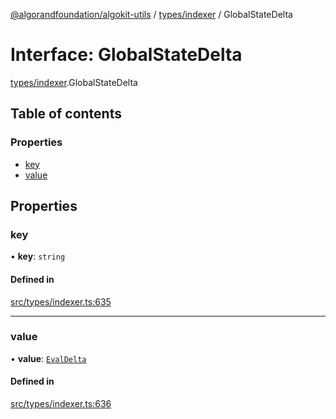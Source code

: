 [@algorandfoundation/algokit-utils](../README.md) / [types/indexer](../modules/types_indexer.md) / GlobalStateDelta

# Interface: GlobalStateDelta

[types/indexer](../modules/types_indexer.md).GlobalStateDelta

## Table of contents

### Properties

- [key](types_indexer.GlobalStateDelta.md#key)
- [value](types_indexer.GlobalStateDelta.md#value)

## Properties

### key

• **key**: `string`

#### Defined in

[src/types/indexer.ts:635](https://github.com/algorandfoundation/algokit-utils-ts/blob/main/src/types/indexer.ts#L635)

___

### value

• **value**: [`EvalDelta`](types_indexer.EvalDelta.md)

#### Defined in

[src/types/indexer.ts:636](https://github.com/algorandfoundation/algokit-utils-ts/blob/main/src/types/indexer.ts#L636)
